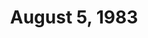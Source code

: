 ---
layout: episode
title: August 5, 1983
private_reel: Billy Joel
videos:
  - title: The Kinks - Come Dancing
  - title: Donna Summer - She Works Hard For The Money
  - title: Madness - Our House
  - title: The Eurythmics - Sweet Dreams
    vote_nominee: true
    vote_results: 39090
  - title: Duran Duran - Hungry Like The Wolf
    vote_nominee: true
    vote_results: 55698
    vote_winner: true
  - title: Elvis Costello - Every Day I Write The Book
    world_premiere_video: true
  - title: Billy Joel - Tell Her About It
  - title: ZZ Top - Sharp Dressed Man
  - title: Kansas - Fight Fire With Fire
  - title: Michael Jackson - Billie Jean
    hall_of_fame: true
  - title: Men Without Hats - Safety Dance
  - title: Men At Work - It's A Mistake
  - title: Greg Kihn - Jeopardy
  - title: Wham! U.K. - Bad Boys
notes: Includes "Where Are They Now" Segment Richie Furay.  Announcer signs off saying "We'll see you again 2 weeks from tonight", implying no new episode August 12th.  
---